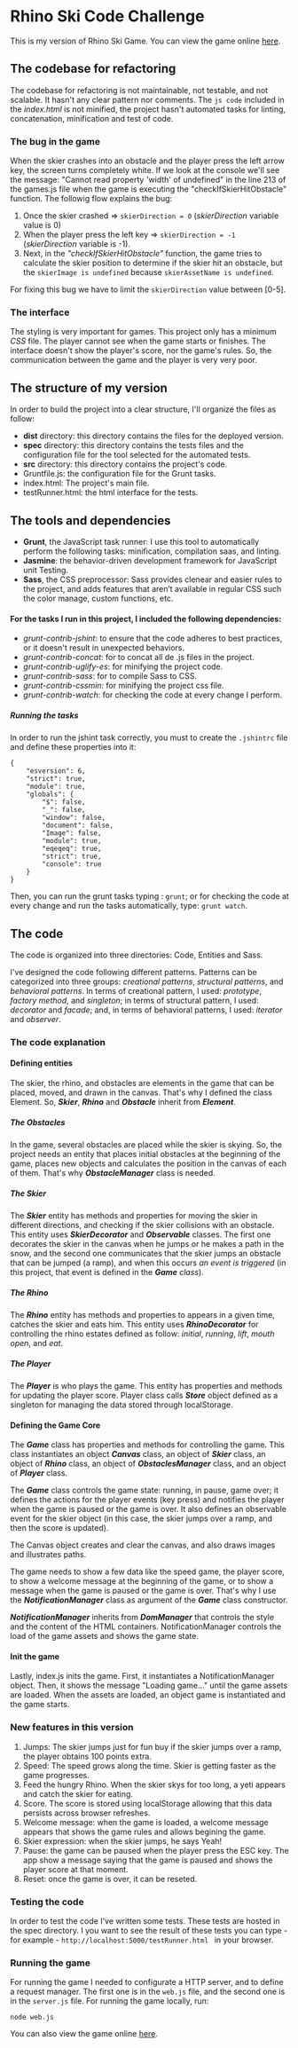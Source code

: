 # Rhino Ski Code Challenge
This is my version of Rhino Ski Game. You can view the game online [here](https://sky-rhino-code-challenge.herokuapp.com/).

## The codebase for refactoring
 The codebase for refactoring is not maintainable, not testable, and not scalable. It hasn't any clear pattern nor comments. The ``js code`` included in the *index.html* is not minified, the project hasn't automated tasks for linting, concatenation, minification and test of code.

 ### The bug in the game
 When the skier crashes into an obstacle and the player press the left arrow key, the screen turns completely white. If we look at the console we'll see the message: "Cannot read property 'width' of undefined" in the line 213 of the games.js file when the game is executing the "checkIfSkierHitObstacle" function. The followig flow explains the bug:
1. Once the skier crashed => ``skierDirection = 0`` (*skierDirection* variable value is 0)
2. When the player press the left key => ``skierDirection = -1`` (*skierDirection* variable is -1).
3. Next, in the *"checkIfSkierHitObstacle"* function, the game tries to calculate the skier position to determine if the skier hit an obstacle, but the ``skierImage is undefined`` because ``skierAssetName is undefined``.

For fixing this bug we have to limit the ``skierDirection`` value between [0-5].

### The interface
The styling is very important for games. This project only has a minimum *CSS* file. The player cannot see when the game starts or finishes. The interface doesn't show the player's score, nor the game's rules. So, the communication between the game and the player is very very poor.
 

## The structure of my version
In order to build the project into a clear structure, I'll organize the files as follow:
* **dist** directory: this directory contains the files for the deployed version.
* **spec** directory: this directory contains the tests files and the configuration file for the tool selected for the automated tests.
* **src** directory: this directory contains the project's code.
* Gruntfile.js: the configuration file for the Grunt tasks.
* index.html: The project's main file.
* testRunner.html: the html interface for the tests.

## The tools and dependencies
* **Grunt**, the JavaScript task runner: I use this tool to automatically perform the following tasks: minification, compilation saas, and linting.
* **Jasmine**: the behavior-driven development framework for JavaScript unit Testing.
* **Sass**, the CSS preprocessor: Sass provides clenear and easier rules to the project, and adds features that aren’t available in regular CSS such the color manage, custom functions, etc. 

#### For the tasks I run in this project, I included the following dependencies:
* *grunt-contrib-jshint*:  to ensure that the code adheres to best practices, or it doesn't result in unexpected behaviors.
* *grunt-contrib-concat*: for to concat all de .js files in the project.
* *grunt-contrib-uglify-es*: for minifying the project code.
* *grunt-contrib-sass*: for to compile Sass to CSS.
* *grunt-contrib-cssmin*: for minifying the project css file.
* *grunt-contrib-watch*: for checking the code at every change I perform.

##### Running the tasks
In order to run the jshint task correctly, you must to create the ``.jshintrc`` file and define these properties into it:

````
{
    "esversion": 6,
    "strict": true,
    "module": true,    
    "globals": {
        "$": false,
        "_": false,
        "window": false,
        "document": false,
        "Image": false,
        "module": true,
        "eqeqeq": true,
        "strict": true,
        "console": true
    }   
}
````

Then, you can run the grunt tasks typing : ``grunt``; or for checking the code at every change and run the tasks automatically, type: ``grunt watch``.

## The code

The code is organized into three directories: Code, Entities and Sass.

I've designed the code following different patterns. Patterns can be categorized into three groups: *creational patterns*, *structural patterns*, and *behavioral patterns*. In terms of creational pattern, I used: *prototype*, *factory method*, and *singleton*; in terms of structural pattern, I used: *decorator* and *facade*; and, in terms of behavioral patterns, I used: *iterator* and *observer*.

### The code explanation

#### Defining entities
The skier, the rhino, and obstacles are elements in the game that can be placed, moved, and drawn in the canvas. That's why I defined the class Element. So, ***Skier***, ***Rhino*** and ***Obstacle*** inherit from ***Element***.

##### The Obstacles
In the game, several obstacles are placed while the skier is skying. So, the project needs an entity that places initial obstacles at the beginning of the game, places new objects and calculates the position in the canvas of each of them. That's why ***ObstacleManager*** class is needed.

##### The Skier

The ***Skier*** entity has methods and properties for moving the skier in different directions, and checking if the skier collisions with an obstacle. This entity uses ***SkierDecorator*** and ***Observable*** classes. The first one decorates the skier in the canvas when he jumps or he makes a path in the snow, and the second one communicates that the skier jumps an obstacle that can be jumped (a ramp), and when this occurs *an event is triggered* (in this project, that event is defined in the ***Game*** *class*).

##### The Rhino
The ***Rhino*** entity has methods and properties to appears in a given time, catches the skier and eats him. This entity uses ***RhinoDecorator*** for controlling the rhino estates defined as follow: *initial*, *running*, *lift*, *mouth open*, and *eat*.

##### The Player
The ***Player*** is who plays the game. This entity has properties and methods for updating the player score. Player class calls ***Store*** object defined as a singleton for managing the data stored through localStorage.

#### Defining the Game Core
The ***Game*** class has properties and methods for controlling the game. This class instantiates an object ***Canvas*** class, an object of ***Skier*** class, an object of ***Rhino*** class, an object of ***ObstaclesManager*** class, and an object of ***Player*** class.

The ***Game*** class controls the game state: running, in pause, game over; it defines the actions for the player events (key press) and notifies the player when the game is paused or the game is over. It also defines an observable event for the skier object (in this case, the skier jumps over a ramp, and then the score is updated).

The Canvas object creates and clear the canvas, and also draws images and illustrates paths.

The game needs to show a few data like the speed game, the player score, to show a welcome message at the beginning of the game, or to show a message when the game is paused or the game is over. That's why I use the ***NotificationManager*** class as argument of the ***Game*** class constructor.

***NotificationManager*** inherits from ***DomManager*** that controls the style and the content of the HTML containers. NotificationManager controls the load of the game assets and shows the game state.

#### Init the game
Lastly, index.js inits the game. First, it instantiates a NotificationManager object. Then, it shows the message "Loading game..." until the game assets are loaded. When the assets are loaded, an object game is instantiated and the game starts.


### New features in this version
1. Jumps: The skier jumps just for fun buy if the skier jumps over a ramp, the player obtains 100 points extra.
2. Speed: The speed grows along the time. Skier is getting faster as the game progresses.
3. Feed the hungry Rhino. When the skier skys for too long, a yeti appears and catch the skier for eating.
4. Score. The score is stored using localStorage allowing that this data persists across browser refreshes.
5. Welcome message: when the game is loaded, a welcome message appears that shows the game rules and allows begining the game.
6. Skier expression: when the skier jumps, he says Yeah!
7. Pause: the game can be paused when the player press the ESC key. The app show a message saying that the game is paused and shows the player score at that moment.
7. Reset: once the game is over, it can be reseted.


### Testing the code
In order to test the code I've written some tests. These tests are hosted in the spec directory. I you want to see the result of these tests you can type - for example - ``http://localhost:5000/testRunner.html `` in your browser.

### Running the game
For running the game I needed to configurate a HTTP server, and to define a request manager. The first one is in the ``web.js`` file, and the second one is in the ``server.js`` file.
For running the game locally, run:

``node web.js``

You can also view the game online [here](https://sky-rhino-code-challenge.herokuapp.com/).
